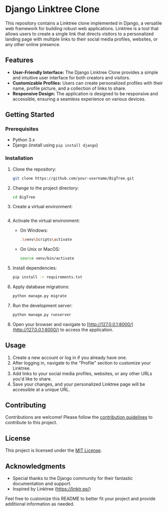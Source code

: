 # Django Linktree Clone

This repository contains a Linktree clone implemented in Django, a versatile web framework for building robust web applications. Linktree is a tool that allows users to create a single link that directs visitors to a personalized landing page with multiple links to their social media profiles, websites, or any other online presence.

## Features

- **User-Friendly Interface:** The Django Linktree Clone provides a simple and intuitive user interface for both creators and visitors.
- **Customizable Profiles:** Users can create personalized profiles with their name, profile picture, and a collection of links to share.
- **Responsive Design:** The application is designed to be responsive and accessible, ensuring a seamless experience on various devices.

## Getting Started

### Prerequisites

- Python 3.x
- Django (install using `pip install django`)

### Installation

1. Clone the repository:

   ```bash
   git clone https://github.com/your-username/BigTree.git
   ```

2. Change to the project directory:

   ```bash
   cd BigTree
   ```

3. Create a virtual environment:

   ```pipenv shell
   ```

4. Activate the virtual environment:

   - On Windows:

     ```bash
     .\venv\Scripts\activate
     ```

   - On Unix or MacOS:

     ```bash
     source venv/bin/activate
     ```

5. Install dependencies:

   ```bash
   pip install -r requirements.txt
   ```

6. Apply database migrations:

   ```bash
   python manage.py migrate
   ```

7. Run the development server:

   ```bash
   python manage.py runserver
   ```

8. Open your browser and navigate to [http://127.0.0.1:8000/](http://127.0.0.1:8000/) to access the application.

## Usage

1. Create a new account or log in if you already have one.
2. After logging in, navigate to the "Profile" section to customize your Linktree.
3. Add links to your social media profiles, websites, or any other URLs you'd like to share.
4. Save your changes, and your personalized Linktree page will be accessible at a unique URL.

## Contributing

Contributions are welcome! Please follow the [contribution guidelines](CONTRIBUTING.md) to contribute to this project.

## License

This project is licensed under the [MIT License](LICENSE.md).

## Acknowledgments

- Special thanks to the Django community for their fantastic documentation and support.
- Inspired by Linktree (https://linktr.ee/)

Feel free to customize this README to better fit your project and provide additional information as needed.